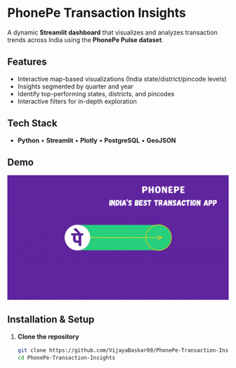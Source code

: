 # PhonePe Transaction Insights

A dynamic **Streamlit dashboard** that visualizes and analyzes transaction trends across India using the **PhonePe Pulse dataset**.

##  Features

-  Interactive map-based visualizations (India state/district/pincode levels)  
-  Insights segmented by quarter and year  
-  Identify top-performing states, districts, and pincodes  
-  Interactive filters for in-depth exploration

##  Tech Stack

- **Python** • **Streamlit** • **Plotly** • **PostgreSQL** • **GeoJSON**

##  Demo

![Dashboard Preview](phonepe.png)

##  Installation & Setup

1. **Clone the repository**  
   ```bash
   git clone https://github.com/VijayaBaskar09/PhonePe-Transaction-Insights.git
   cd PhonePe-Transaction-Insights
